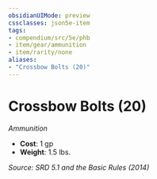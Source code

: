 ```yaml
---
obsidianUIMode: preview
cssclasses: json5e-item
tags:
- compendium/src/5e/phb
- item/gear/ammunition
- item/rarity/none
aliases: 
- "Crossbow Bolts (20)"
---
```

# Crossbow Bolts (20)
*Ammunition*  

- **Cost**: 1 gp
- **Weight**: 1.5 lbs.

*Source: SRD 5.1 and the Basic Rules (2014)*